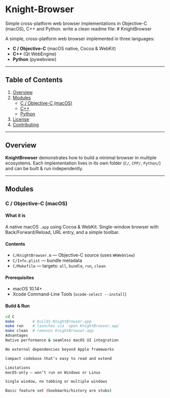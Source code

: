 # Knight-Browser
Simple cross-platform web browser implementations in Objective-C (macOS), C++ and Python.
write a clean readme file: # KnightBrowser

A simple, cross-platform web browser implemented in three languages:

- **C / Objective-C** (macOS native, Cocoa & WebKit)  
- **C++** (Qt WebEngine)  
- **Python** (pywebview)

---

## Table of Contents

1. [Overview](#overview)  
2. [Modules](#modules)  
   - [C / Objective-C (macOS)](#c--objective-c-macos)  
   - [C++ ](#cpp)  
   - [Python](#python)  
3. [License](#license)  
4. [Contributing](#contributing)  

---

## Overview

**KnightBrowser** demonstrates how to build a minimal browser in multiple ecosystems. Each implementation lives in its own folder (`C/`, `CPP/`, `Python/`) and can be built & run independently.

---

## Modules

### C / Objective-C (macOS)

#### What it is  
A native macOS `.app` using Cocoa & WebKit. Single-window browser with Back/Forward/Reload, URL entry, and a simple toolbar.

#### Contents  
- `C/KnightBrowser.m` — Objective-C source (uses `WKWebView`)  
- `C/Info.plist` — bundle metadata  
- `C/Makefile` — targets: `all`, `bundle`, `run`, `clean`  

#### Prerequisites  
- macOS 10.14+  
- Xcode Command-Line Tools (`xcode-select --install`)  

#### Build & Run  
```bash
cd C
make        # builds KnightBrowser.app
make run    # launches via `open KnightBrowser.app`
make clean  # removes KnightBrowser.app
Advantages
Native performance & seamless macOS UI integration

No external dependencies beyond Apple frameworks

Compact codebase that’s easy to read and extend

Limitations
macOS-only – won’t run on Windows or Linux

Single window, no tabbing or multiple windows

Basic feature set (bookmarks/history are stubs)